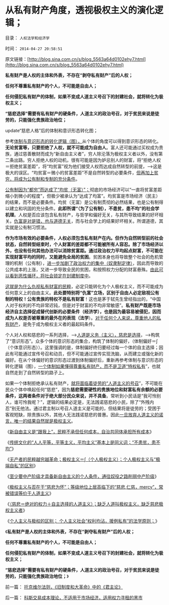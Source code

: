 # 从私有财产角度，透视极权主义的演化逻辑；

目录： `人权法学和经济学` 

时间： `2014-04-27 20:58:51` 

原文链接：[http://blog.sina.com.cn/s/blog_5563a64d0102ehy7.html](http://blog.sina.com.cn/s/blog_5563a64d0102ehy7.html)

**私有财产是人权的主体和外表，不存在“剥夺私有财产”后的人权；**

**任何不尊重私有财产的个人，不可能是自由人；**

**任何侵犯私有财产的体制，如果不变成人道主义号召下的封建社会，就将转化为极权主义；**

**“慈悲选择”需要有私有财产的硬条件，人道主义的政治号召，对于贫民来说是徒劳的，只能强化贵族政治地位；**

update“慈悲人格”后的体制和意识形态转化图；

参考[体制与意识形态的转化逻辑（图），](../../../2014/4/18/全人类的社会体制和意识形态的逻辑转化和关系图.md)从个体的角度可以得到意识形态的转化。**无论贫富等，只要拒绝了人权，就不可能成为自由人**。富人还可能通过买权成为贵族，通过慈善散财而成为“新自由主义者”，穷人除沦落为极权主义者以外，没有第二条出路。穷人拒绝人权的动机，很有可能是因为妒忌别人的财富，将“拒绝人权＝拒绝贫富差距”，将“均贫富”视为他们接受人权而达成自然转型的前提，——>这是极大的误区。“均贫富＝微小的贫富差距”不是自然转型的必要条件，[但再加上贫穷，将成为公有制和专制的充分条件](../../../2014/4/20/“人人平等”是基督教社会东传的病毒，以及平均主义的病灶.md)。

[公有制因为“都穷”而达成了“均贫（无富）”；](../../../2009/8/26/水洗一般均贫富的天堂.md)彻底的市场经济可以“一直将贫富差距缩小到微小的程度”，但极少被承认为“达成了均富”。均贫富是市场经济（民主）的结果，而不是必要条件。均贫（无富）是公有制贯彻的必然结果，也是公有制得以建立和巩固的充分条件。**此即所谓“（为了公有制），不患贫，患不均”的社会学机理**。人权是否应该包含私有财产，与哲学和偏好无关，与其所导致结果的好坏相关。[仇富是对是错，也与道德无关](../../../2009/8/26/仇富的社会没有前途.md)，而与社会学上的结果好坏相关。所谓道德，其实就是公有制习惯法。

**作为市场有效的必要条件，人权必须包含私有财产在内。但作为自然转型前的社会状态，自然转型结束时，个人财富的差距都不可能被所有人容忍。除了市场经济以外，也没有任何其他办法可以消除贫富距。通过政治权力平均起点财富，不可能在实现财富平均的同时，又能避免全局的贫困**。贫困本身也将导致整个社会的危机管理的机制（公有制），[进一步加剧了政治权力的集中（奴隶制定律）](../../../2013/11/13/中国改革现状的坏消息和前景的好消息.md)，因此而导致的公共成本的上涨，又进一步导致全民的贫困，和按照权力分配的财富悬殊。[由此可以看到恶性循环，将社会锁定在封建制度中](../../../2011/3/11/被民粹运动阻断的资本主义进程.md)。

[这就是为什么仇视私有财富的民粹](../../../2013/7/7/仇富，将人道主义的恶果，纯粹归罪于贫富差距.md)，必定只能转化为个人极权主义，而不可能成为任何意义上的自由主义。**此处要特别将“仇富”立场，区别于自由人必定敌视公有制的特权！公有贵族的特权不是私有财富**！这也是茅于轼先生曾经指出的，“中国人对于权利的不均非常迟钝，但是对于财富的不均非常敏感”。**私有财产既是市场经济自主选择促成替代创新的必要条件（经济学），也是因为最容易被侵犯，因而成为人权是否被尊重的最外在的表现（法学**）。[对于任何个人来说，尊重他人的私有财产](../../../2009/11/14/市场经济观点下小农的“愚蠢交换”.md)，是免于成为极权主义者的最起码条件。

个人对人权和慈悲的一系列选择，——>[人道是义务（主义），慈悲是选择](../../../2014/4/24/为什么蒙古和日本侵略者残忍，资本主义社会慈善繁荣？.md)，——>构筑了“意识形态”。众多个体的意识形态的集合，构筑了体制的偏好，（体制偏好＝∫（个体意识形态））。这里强调的是，体制偏好终归要经过每一个体的自主选择；因此有可能通过宣传号召和动员，但不可能通过宣传实现洗脑，从而建立或强化新的偏好。在从个体偏好的意识形态过渡到体制偏好后，重新再参考体制与意识形态的转化逻辑（图），[一个体制如果懂得尊重私有财产，而不是卫道“特权私有](../../../2014/1/2/《资本论》逻辑依据的“资本定义”，在客观社会中不存在.md)”，也就自然走到了自然转型的路子上。

如果一个体制拒绝承认私有财产，[就将面临着徒劳的“人道主义的号召](../../../2013/2/16/焦大情结，盐商情结，包税人情结.md)”，不可能在民众个体中唤起任何“慈悲”，因为**慈悲需要硬性的贵族地位和财富私有余额的必要条件，这两者条件对于绝大部分民众来说，并不具备**。常听到小民话是“我可怜别人，谁可怜我呢？”，逻辑的结果必定是，无法践诺慈悲的小民，除了“外残内忍”别无他法。通过君主制以号召人道主义是可能的，但结果将是徒劳的；受困于客观短缺，除贵族以外，其他人无法践诺慈悲的普惠。因此[一旦放弃人道主义的诺言，唯一的结果自然就是极权主义](../../../2014/4/21/无产者的民粹,越穷越革命的“个体极权主义者”.md)。

《[新自由主义是“跟我上”，民粹不承但任何成本，自治共同体承担所有成本](../../../2014/4/19/民粹与新自由主义及民主的关联和区别.md)》

《[传统文化的“人人平等，平等主义，平均主义”基本上是同义词；“不患贫，患不均”](../../../2014/4/20/“人人平等”是基督教社会东传的病毒，以及平均主义的病灶.md)》

《[无产者的民粹越穷越革命；极权主义＝∫（个人极权主义）；个人极权主义与“极端自私”的区别](../../../2014/4/21/无产者的民粹,越穷越革命的“个体极权主义者”.md)》

《[至少要中产阶级才具备新自由主义的个人条件，通往奴役之路削弱中产阶级](../../../2014/4/22/公有制贵族提倡“廉洁”的意义，新自由主义者很罕有.md)》

《[极权主义与否在于“慈悲为怀”；等级地位上居高临下的“慈悲,仁慈，mercy”，常被错误等价于人道主义](../../../2014/4/23/公有制是否极权，取决于是否“慈悲为怀”.md)》

《[（慈悲＝绝对的权力＋自主选择的人道主义）；缺乏人道叫极权主义，缺乏慈悲极权主义者](../../../2014/4/24/为什么蒙古和日本侵略者残忍，资本主义社会慈善繁荣？.md)》

《[个人主义与极权的区别；
个人主义社会“权利均沾，援例私有”的法学原则；](../../../2014/4/26/自由人如果不拒绝革命信仰，将无法与极权主义者相区别.md)》

《**私有财产是人权的主体和外表，不存在“剥夺私有财产”后的人权；**

**任何不尊重私有财产的个人，不可能是自由人；**

**任何侵犯私有财产的体制，如果不变成人道主义号召下的封建社会，就将转化为极权主义；**

**“慈悲选择”需要有私有财产的硬条件，人道主义的政治号召，对于贫民来说是徒劳的，只能强化贵族政治地位；**》

前一篇： [托克维尔法则，《旧制度和大革命》中的《君主论》](../../../2014/4/28/托克维尔法则，《旧制度和大革命》中的《君主论》.md)

后一篇： [科斯交易成本理论，不适用于市场经济，适用权力寻租的黑市](../../../2014/4/27/科斯交易成本理论，不适用于市场经济，适用权力寻租的黑市.md)

